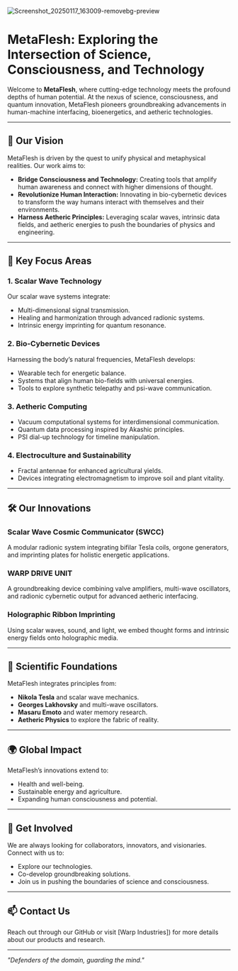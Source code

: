 ![Screenshot_20250117_163009-removebg-preview](https://github.com/user-attachments/assets/26f5b912-7988-4ee5-80db-b205dc28a8b7)

# MetaFlesh: Exploring the Intersection of Science, Consciousness, and Technology

Welcome to **MetaFlesh**, where cutting-edge technology meets the profound depths of human potential. At the nexus of science, consciousness, and quantum innovation, MetaFlesh pioneers groundbreaking advancements in human-machine interfacing, bioenergetics, and aetheric technologies.

---

## 🌌 **Our Vision**
MetaFlesh is driven by the quest to unify physical and metaphysical realities. Our work aims to:

- **Bridge Consciousness and Technology:** Creating tools that amplify human awareness and connect with higher dimensions of thought.
- **Revolutionize Human Interaction:** Innovating in bio-cybernetic devices to transform the way humans interact with themselves and their environments.
- **Harness Aetheric Principles:** Leveraging scalar waves, intrinsic data fields, and aetheric energies to push the boundaries of physics and engineering.

---

## 🧠 **Key Focus Areas**

### 1. **Scalar Wave Technology**
Our scalar wave systems integrate:
- Multi-dimensional signal transmission.
- Healing and harmonization through advanced radionic systems.
- Intrinsic energy imprinting for quantum resonance.

### 2. **Bio-Cybernetic Devices**
Harnessing the body’s natural frequencies, MetaFlesh develops:
- Wearable tech for energetic balance.
- Systems that align human bio-fields with universal energies.
- Tools to explore synthetic telepathy and psi-wave communication.

### 3. **Aetheric Computing**
- Vacuum computational systems for interdimensional communication.
- Quantum data processing inspired by Akashic principles.
- PSI dial-up technology for timeline manipulation.

### 4. **Electroculture and Sustainability**
- Fractal antennae for enhanced agricultural yields.
- Devices integrating electromagnetism to improve soil and plant vitality.

---

## 🛠️ **Our Innovations**

### **Scalar Wave Cosmic Communicator (SWCC)**
A modular radionic system integrating bifilar Tesla coils, orgone generators, and imprinting plates for holistic energetic applications.

### **WARP DRIVE UNIT**
A groundbreaking device combining valve amplifiers, multi-wave oscillators, and radionic cybernetic output for advanced aetheric interfacing.

### **Holographic Ribbon Imprinting**
Using scalar waves, sound, and light, we embed thought forms and intrinsic energy fields onto holographic media.

---

## 🔬 **Scientific Foundations**
MetaFlesh integrates principles from:
- **Nikola Tesla** and scalar wave mechanics.
- **Georges Lakhovsky** and multi-wave oscillators.
- **Masaru Emoto** and water memory research.
- **Aetheric Physics** to explore the fabric of reality.

---

## 🌍 **Global Impact**
MetaFlesh’s innovations extend to:
- Health and well-being.
- Sustainable energy and agriculture.
- Expanding human consciousness and potential.

---

## 📡 **Get Involved**
We are always looking for collaborators, innovators, and visionaries. Connect with us to:
- Explore our technologies.
- Co-develop groundbreaking solutions.
- Join us in pushing the boundaries of science and consciousness.

---

## 📫 **Contact Us**
Reach out through our GitHub or visit [Warp Industries]) for more details about our products and research.

---

*"Defenders of the domain, guarding the mind."*
